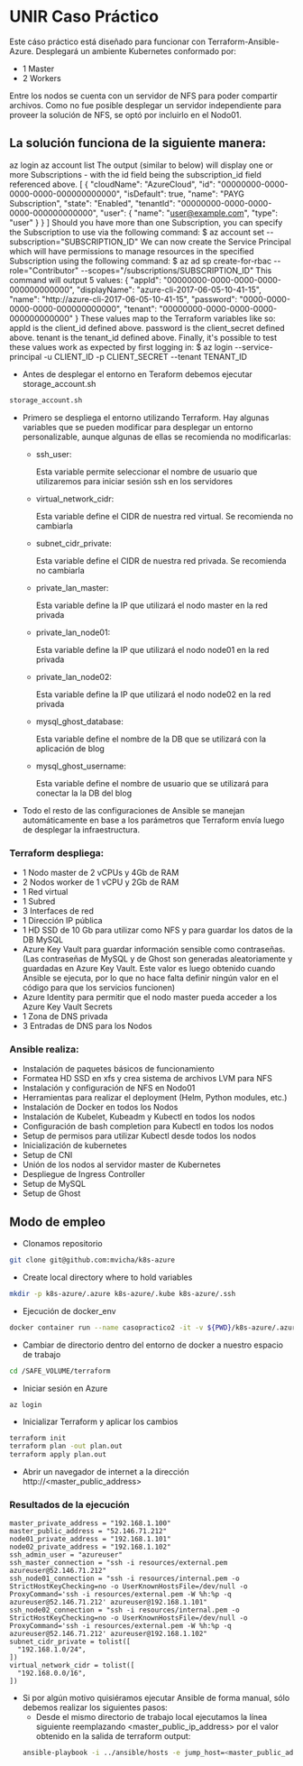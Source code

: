 # UNIR Caso Pr&aacute;ctico
Este c&aacute;so pr&aacute;ctico est&aacute; dise&ntilde;ado para funcionar con Terraform-Ansible-Azure. Desplegar&aacute; un ambiente Kubernetes conformado por:
  * 1 Master
  * 2 Workers

Entre los nodos se cuenta con un servidor de NFS para poder compartir archivos. Como no fue posible desplegar un servidor independiente para proveer la soluci&oacute;n de NFS, se opt&oacute; por incluirlo en el Nodo01.

## La soluci&oacute;n funciona de la siguiente manera:
az login
az account list
The output (similar to below) will display one or more Subscriptions - with the id field being the subscription_id field referenced above.
[
  {
    "cloudName": "AzureCloud",
    "id": "00000000-0000-0000-0000-000000000000",
    "isDefault": true,
    "name": "PAYG Subscription",
    "state": "Enabled",
    "tenantId": "00000000-0000-0000-0000-000000000000",
    "user": {
      "name": "user@example.com",
      "type": "user"
    }
  }
]
Should you have more than one Subscription, you can specify the Subscription to use via the following command:
$ az account set --subscription="SUBSCRIPTION_ID"
We can now create the Service Principal which will have permissions to manage resources in the specified Subscription using the following command:
$ az ad sp create-for-rbac --role="Contributor" --scopes="/subscriptions/SUBSCRIPTION_ID"
This command will output 5 values:
{
  "appId": "00000000-0000-0000-0000-000000000000",
  "displayName": "azure-cli-2017-06-05-10-41-15",
  "name": "http://azure-cli-2017-06-05-10-41-15",
  "password": "0000-0000-0000-0000-000000000000",
  "tenant": "00000000-0000-0000-0000-000000000000"
}
These values map to the Terraform variables like so:
appId is the client_id defined above.
password is the client_secret defined above.
tenant is the tenant_id defined above.
Finally, it's possible to test these values work as expected by first logging in:
$ az login --service-principal -u CLIENT_ID -p CLIENT_SECRET --tenant TENANT_ID

  - Antes de desplegar el entorno en Teraform debemos ejecutar storage_account.sh
  ```bash
  storage_account.sh
  ```


  - Primero se despliega el entorno utilizando Terraform. Hay algunas variables que se pueden modificar para desplegar un entorno personalizable, aunque algunas de ellas se recomienda no modificarlas:
    * ssh_user:

      Esta variable permite seleccionar el nombre de usuario que utilizaremos para iniciar sesi&oacute;n ssh en los servidores

    * virtual_network_cidr:

      Esta variable define el CIDR de nuestra red virtual. Se recomienda no cambiarla

    * subnet_cidr_private:

      Esta variable define el CIDR de nuestra red privada. Se recomienda no cambiarla

    * private_lan_master:

      Esta variable define la IP que utilizar&aacute; el nodo master en la red privada

    * private_lan_node01:

      Esta variable define la IP que utilizar&aacute; el nodo node01 en la red privada

    * private_lan_node02:

      Esta variable define la IP que utilizar&aacute; el nodo node02 en la red privada

    * mysql_ghost_database:

      Esta variable define el nombre de la DB que se utilizar&aacute; con la aplicaci&oacute;n de blog

    * mysql_ghost_username:

      Esta variable define el nombre de usuario que se utilizar&aacute; para conectar la la DB del blog

  - Todo el resto de las configuraciones de Ansible se manejan autom&aacute;ticamente en base a los par&aacute;metros que Terraform env&iacute;a luego de desplegar la infraestructura.

### Terraform despliega:
  - 1 Nodo master de 2 vCPUs y 4Gb de RAM
  - 2 Nodos worker de 1 vCPU y 2Gb de RAM
  - 1 Red virtual
  - 1 Subred
  - 3 Interfaces de red
  - 1 Direcci&oacute;n IP p&uacute;blica
  - 1 HD SSD de 10 Gb para utilizar como NFS y para guardar los datos de la DB MySQL
  - Azure Key Vault para guardar informaci&oacute;n sensible como contrase&ntilde;as. (Las contrase&ntilde;as de MySQL y de Ghost son generadas aleatoriamente y guardadas en Azure Key Vault. Este valor es luego obtenido cuando Ansible se ejecuta, por lo que no hace falta definir ning&uacute;n valor en el c&oacute;digo para que los servicios funcionen)
  - Azure Identity para permitir que el nodo master pueda acceder a los Azure Key Vault Secrets
  - 1 Zona de DNS privada
  - 3 Entradas de DNS para los Nodos

### Ansible realiza:
  - Instalaci&oacute;n de paquetes b&aacute;sicos de funcionamiento
  - Formatea HD SSD en xfs y crea sistema de archivos LVM para NFS
  - Instalaci&oacute;n y configuraci&oacute;n de NFS en Nodo01
  - Herramientas para realizar el deployment (Helm, Python modules, etc.)
  - Instalaci&oacute;n de Docker en todos los Nodos
  - Instalaci&oacute;n de Kubelet, Kubeadm y Kubectl en todos los nodos
  - Configuraci&oacute;n de bash completion para Kubectl en todos los nodos
  - Setup de permisos para utilizar Kubectl desde todos los nodos
  - Inicializaci&oacute;n de kubernetes
  - Setup de CNI
  - Uni&oacute;n de los nodos al servidor master de Kubernetes
  - Despliegue de Ingress Controller
  - Setup de MySQL
  - Setup de Ghost

## Modo de empleo
  - Clonamos repositorio
  ```bash
  git clone git@github.com:mvicha/k8s-azure
  ```

  - Create local directory where to hold variables
  ```bash
  mkdir -p k8s-azure/.azure k8s-azure/.kube k8s-azure/.ssh
  ```

  - Ejecuci&oacute;n de docker_env
  ```bash
  docker container run --name casopractico2 -it -v ${PWD}/k8s-azure/.azure:/root/.azure -v ${PWD}/k8s-azure/.kube:/root/.kube -v ${PWD}/k8s-azure/.ssh:/root/.ssh -v ${PWD}/k8s-azure:/SAFE_VOLUME mvilla/casopractico2:latest /bin/bash
  ```

  - Cambiar de directorio dentro del entorno de docker a nuestro espacio de trabajo
  ```bash
  cd /SAFE_VOLUME/terraform
  ```

  - Iniciar sesi&oacute;n en Azure
  ```
  az login
  ```

  - Inicializar Terraform y aplicar los cambios
  ```bash
  terraform init
  terraform plan -out plan.out
  terraform apply plan.out
  ```

  - Abrir un navegador de internet a la direcci&oacute;n http://<master_public_address>

### Resultados de la ejecuci&oacute;n
```
master_private_address = "192.168.1.100"
master_public_address = "52.146.71.212"
node01_private_address = "192.168.1.101"
node02_private_address = "192.168.1.102"
ssh_admin_user = "azureuser"
ssh_master_connection = "ssh -i resources/external.pem azureuser@52.146.71.212"
ssh_node01_connection = "ssh -i resources/internal.pem -o StrictHostKeyChecking=no -o UserKnownHostsFile=/dev/null -o ProxyCommand='ssh -i resources/external.pem -W %h:%p -q azureuser@52.146.71.212' azureuser@192.168.1.101"
ssh_node02_connection = "ssh -i resources/internal.pem -o StrictHostKeyChecking=no -o UserKnownHostsFile=/dev/null -o ProxyCommand='ssh -i resources/external.pem -W %h:%p -q azureuser@52.146.71.212' azureuser@192.168.1.102"
subnet_cidr_private = tolist([
  "192.168.1.0/24",
])
virtual_network_cidr = tolist([
  "192.168.0.0/16",
])
```

* Si por alg&uacute;n motivo quisi&eacute;ramos ejecutar Ansible de forma manual, s&oacute;lo debemos realizar los siguientes pasos:
  - Desde el mismo directorio de trabajo local ejecutamos la l&iacute;nea siguiente reemplazando <master_public_ip_address> por el valor obtenido en la salida de terraform output:
  ```bash
  ansible-playbook -i ../ansible/hosts -e jump_host=<master_public_address> -e admin_user=azureuser -e subnet_cidr_private=192.168.1.0/24 -e private_lan_master=192.168.1.100 -e private_lan_node01=192.168.1.101 -e private_lan_node02=192.168.1.102 ../ansible/playbook.yml
  ```

